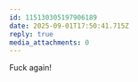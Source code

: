 ```yaml
---
id: 115130305197906189
date: 2025-09-01T17:50:41.715Z
reply: true
media_attachments: 0
---
```


Fuck again!

